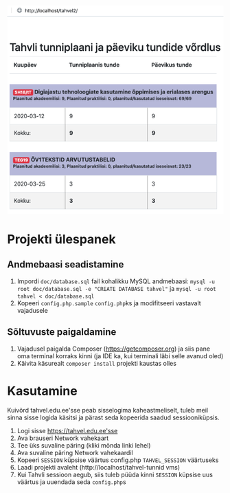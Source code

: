 ![Screenshot](assets/img/Screenshot.png)

# Projekti ülespanek
## Andmebaasi seadistamine
1. Impordi `doc/database.sql` fail kohalikku MySQL andmebaasi: `mysql -u root doc/database.sql -e "CREATE DATABASE tahvel"` ja `mysql -u root tahvel < doc/database.sql`
1. Kopeeri `config.php.sample` `config.php`ks ja modifitseeri vastavalt vajadusele
## Sõltuvuste paigaldamine
1. Vajadusel paigalda Composer (https://getcomposer.org) ja siis pane oma terminal korraks kinni (ja IDE ka, kui terminali läbi selle avanud oled) 
1. Käivita käsurealt `composer install` projekti kaustas olles 

# Kasutamine
Kuivõrd tahvel.edu.ee'sse peab sisselogima kaheastmeliselt, tuleb meil sinna sisse logida käsitsi ja pärast seda kopeerida saadud sessiooniküpsis.
1. Logi sisse https://tahvel.edu.ee'sse
1. Ava brauseri Network vahekaart
1. Tee üks suvaline päring (kliki mõnda linki lehel)
1. Ava suvaline päring Network vahekaardil
1. Kopeeri `SESSION` küpsise väärtus config.php `TAHVEL_SESSION` väärtuseks
1. Laadi projekti avaleht (http://localhost/tahvel-tunnid vms)
1. Kui Tahvli sessioon aegub, siis tuleb püüda kinni `SESSION` küpsise uus väärtus ja uuendada seda `config.php`s  

